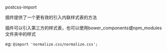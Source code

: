 
postcss-import

插件提供了一个更有效的引入内联样式表的方法

插件可以引入第三方的样式表，也可以使用bower_components或npm_modules文件夹中的样式

eg: `@import 'normalize.css/normalize.css';`